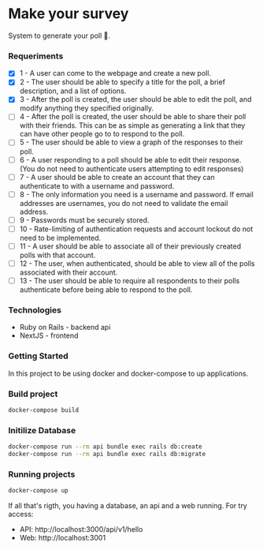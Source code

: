 # Make your survey

System to generate your poll 🚀.

### Requeriments

- [x] 1 - A user can come to the webpage and create a new poll.
- [x] 2 - The user should be able to specify a title for the poll, a brief description, and a list of options.
- [x] 3 - After the poll is created, the user should be able to edit the poll, and modify anything they specified originally.
- [ ] 4 - After the poll is created, the user should be able to share their poll with their friends. This can be as simple as generating a link that they can have other people go to to respond to the poll.
- [ ] 5 - The user should be able to view a graph of the responses to their poll.
- [ ] 6 - A user responding to a poll should be able to edit their response. (You do not need to authenticate users attempting to edit responses)
- [ ] 7 - A user should be able to create an account that they can authenticate to with a username and password.
- [ ] 8 - The only information you need is a username and password. If email addresses are usernames, you do not need to validate the email address.
- [ ] 9 - Passwords must be securely stored.
- [ ] 10 - Rate-limiting of authentication requests and account lockout do not need to be implemented.
- [ ] 11 - A user should be able to associate all of their previously created polls with that account.
- [ ] 12 - The user, when authenticated, should be able to view all of the polls associated with their account.
- [ ] 13 - The user should be able to require all respondents to their polls authenticate before being able to respond to the poll.

### Technologies

- Ruby on Rails - backend api
- NextJS - frontend

### Getting Started

In this project to be using docker and docker-compose to up applications.

### Build project

```bash
docker-compose build
```

### Initilize Database

```bash
docker-compose run --rm api bundle exec rails db:create
docker-compose run --rm api bundle exec rails db:migrate
```

### Running projects

```bash
docker-compose up
```

If all that's rigth, you having a database, an api and a web running. For try access:

- API: http://localhost:3000/api/v1/hello
- Web: http://localhost:3001
